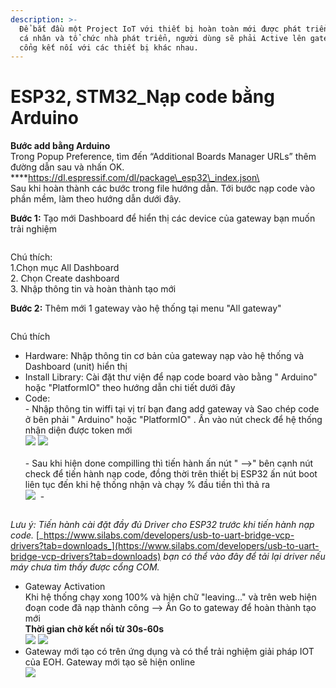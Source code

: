```yaml
---
description: >-
  Để bắt đầu một Project IoT với thiết bị hoàn toàn mới được phát triển bởi các
  cá nhân và tổ chức nhà phát triển, người dùng sẽ phải Active lên gateway làm
  cổng kết nối với các thiết bị khác nhau.
---
```


# ESP32, STM32\_Nạp code bằng Arduino

**Bước add bằng Arduino** \
Trong Popup Preference, tìm đến “Additional Boards Manager URLs” thêm đường dẫn sau và nhấn OK. \
****https://dl.espressif.com/dl/package\_esp32\_index.json\
\
Sau khi hoàn thành các bước trong file hướng dẫn. Tới bước nạp code vào phần mềm, làm theo hướng dẫn dưới đây.

**Bước 1:** Tạo mới Dashboard để hiển thị các device của gateway bạn muốn trải nghiệm

<figure><img src="../../.gitbook/assets/image (2) (3) (1).png" alt=""><figcaption></figcaption></figure>

Chú thích:\
1.Chọn mục All Dashboard\
2\. Chọn Create dashboard\
3\. Nhập thông tin và hoàn thành tạo mới

**Bước 2:** Thêm mới 1 gateway vào hệ thống tại menu "All gateway"

<figure><img src="../../.gitbook/assets/image (1) (2) (1).png" alt=""><figcaption></figcaption></figure>

Chú thích

* Hardware: Nhập thông tin cơ bản của gateway nạp vào hệ thống và Dashboard (unit) hiển thị
* Install Library: Cài đặt thư viện để nạp code board vào bằng " Arduino" hoặc "PlatformIO" theo hướng dẫn chi tiết dưới đây
* Code:\
  \-  Nhập thông tin wiffi tại vị trí bạn đang add gateway và Sao chép code ở bên phải  " Arduino" hoặc "PlatformIO" . Ấn vào nút check để hệ thống nhận diện được token mới\
  ![](<../../.gitbook/assets/image (8) (1) (2).png>)     ![](<../../.gitbook/assets/image (3) (2).png>)\
  \
  \- Sau khi hiện done compilling thì tiến hành ấn nút " -->" bên cạnh nút check để tiến hành nạp code, đồng thời trên thiết bị ESP32 ấn nút boot liên tục đến khi hệ thống nhận và chạy % đầu tiền thì thả ra\
  ![](<../../.gitbook/assets/image (7) (1).png>)      <img src="../../.gitbook/assets/image (8) (1) (1).png" alt="" data-size="original"> -&#x20;

<figure><img src="../../.gitbook/assets/image (6) (1).png" alt=""><figcaption></figcaption></figure>

_Lưu ý: Tiến hành cài đặt đầy đủ Driver cho ESP32 trước khi tiến hành nạp code._ [_https://www.silabs.com/developers/usb-to-uart-bridge-vcp-drivers?tab=downloads_](https://www.silabs.com/developers/usb-to-uart-bridge-vcp-drivers?tab=downloads) _bạn có thể vào đây để tải lại driver nếu máy chưa tìm thấy được cổng COM._

* Gateway Activation\
  Khi hệ thống chạy xong 100% và hiện chữ "leaving..." và trên web hiện đoạn code đã nạp thành công --> Ấn Go to gateway để hoàn thành tạo mới\
  **Thời gian chờ kết nối từ 30s-60s**\
  ![](<../../.gitbook/assets/image (2) (2).png>)     ![](<../../.gitbook/assets/image (11) (1).png>)
* Gateway mới tạo có trên ứng dụng và có thể trải nghiệm giải pháp IOT của EOH. Gateway mới tạo sẽ hiện online\
  ![](<../../.gitbook/assets/image (9) (1).png>)&#x20;
